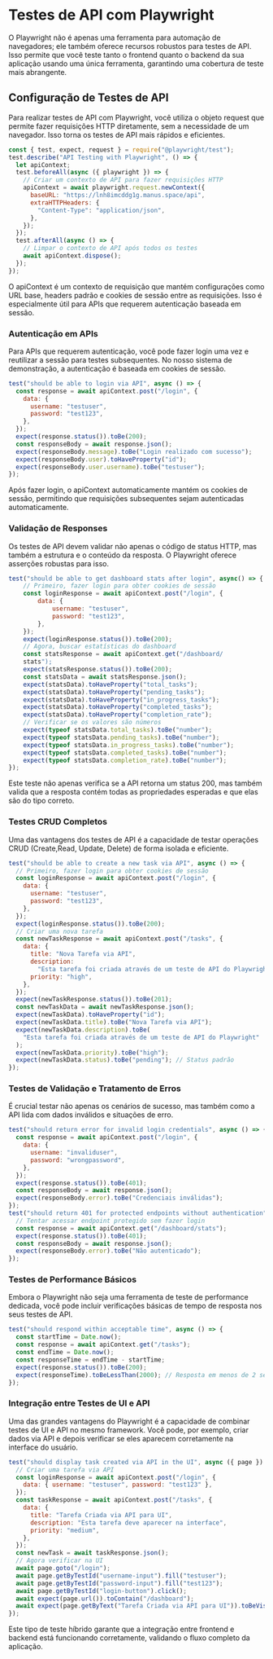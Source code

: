 # Testes de API com Playwright

O Playwright não é apenas uma ferramenta para automação de navegadores; ele também oferece recursos robustos para testes de API. Isso permite que você teste tanto o frontend quanto o backend da sua aplicação usando uma única ferramenta, garantindo uma cobertura de teste mais abrangente.

## Configuração de Testes de API

Para realizar testes de API com Playwright, você utiliza o objeto request que permite fazer requisições HTTP diretamente, sem a necessidade de um navegador. Isso torna os testes de API mais rápidos e eficientes.

```javascript
const { test, expect, request } = require("@playwright/test");
test.describe("API Testing with Playwright", () => {
  let apiContext;
  test.beforeAll(async ({ playwright }) => {
    // Criar um contexto de API para fazer requisições HTTP
    apiContext = await playwright.request.newContext({
      baseURL: "https://lnh8imcddg1g.manus.space/api",
      extraHTTPHeaders: {
        "Content-Type": "application/json",
      },
    });
  });
  test.afterAll(async () => {
    // Limpar o contexto de API após todos os testes
    await apiContext.dispose();
  });
});
```

O apiContext é um contexto de requisição que mantém configurações como URL
base, headers padrão e cookies de sessão entre as requisições. Isso é especialmente útil
para APIs que requerem autenticação baseada em sessão.

### Autenticação em APIs

Para APIs que requerem autenticação, você pode fazer login uma vez e reutilizar a sessão para testes subsequentes. No nosso sistema de demonstração, a autenticação é baseada em cookies de sessão.

```javascript
test("should be able to login via API", async () => {
  const response = await apiContext.post("/login", {
    data: {
      username: "testuser",
      password: "test123",
    },
  });
  expect(response.status()).toBe(200);
  const responseBody = await response.json();
  expect(responseBody.message).toBe("Login realizado com sucesso");
  expect(responseBody.user).toHaveProperty("id");
  expect(responseBody.user.username).toBe("testuser");
});
```

Após fazer login, o apiContext automaticamente mantém os cookies de sessão,
permitindo que requisições subsequentes sejam autenticadas automaticamente.

### Validação de Responses

Os testes de API devem validar não apenas o código de status HTTP, mas também a estrutura e o conteúdo da resposta. O Playwright oferece asserções robustas para isso.

```javascript
test("should be able to get dashboard stats after login", async() => {
    // Primeiro, fazer login para obter cookies de sessão
    const loginResponse = await apiContext.post("/login", {
        data: {
            username: "testuser",
            password: "test123",
        },
    });
    expect(loginResponse.status()).toBe(200);
    // Agora, buscar estatísticas do dashboard
    const statsResponse = await apiContext.get("/dashboard/
    stats");
    expect(statsResponse.status()).toBe(200);
    const statsData = await statsResponse.json();
    expect(statsData).toHaveProperty("total_tasks");
    expect(statsData).toHaveProperty("pending_tasks");
    expect(statsData).toHaveProperty("in_progress_tasks");
    expect(statsData).toHaveProperty("completed_tasks");
    expect(statsData).toHaveProperty("completion_rate");
    // Verificar se os valores são números
    expect(typeof statsData.total_tasks).toBe("number");
    expect(typeof statsData.pending_tasks).toBe("number");
    expect(typeof statsData.in_progress_tasks).toBe("number");
    expect(typeof statsData.completed_tasks).toBe("number");
    expect(typeof statsData.completion_rate).toBe("number");
});
```

Este teste não apenas verifica se a API retorna um status 200, mas também valida que a
resposta contém todas as propriedades esperadas e que elas são do tipo correto.

### Testes CRUD Completos

Uma das vantagens dos testes de API é a capacidade de testar operações CRUD (Create,Read, Update, Delete) de forma isolada e eficiente.

```javascript
test("should be able to create a new task via API", async () => {
  // Primeiro, fazer login para obter cookies de sessão
  const loginResponse = await apiContext.post("/login", {
    data: {
      username: "testuser",
      password: "test123",
    },
  });
  expect(loginResponse.status()).toBe(200);
  // Criar uma nova tarefa
  const newTaskResponse = await apiContext.post("/tasks", {
    data: {
      title: "Nova Tarefa via API",
      description:
        "Esta tarefa foi criada através de um teste de API do Playwright",
      priority: "high",
    },
  });
  expect(newTaskResponse.status()).toBe(201);
  const newTaskData = await newTaskResponse.json();
  expect(newTaskData).toHaveProperty("id");
  expect(newTaskData.title).toBe("Nova Tarefa via API");
  expect(newTaskData.description).toBe(
    "Esta tarefa foi criada através de um teste de API do Playwright"
  );
  expect(newTaskData.priority).toBe("high");
  expect(newTaskData.status).toBe("pending"); // Status padrão
});
```

### Testes de Validação e Tratamento de Erros

É crucial testar não apenas os cenários de sucesso, mas também como a API lida com dados inválidos e situações de erro.

```javascript
test("should return error for invalid login credentials", async () => {
  const response = await apiContext.post("/login", {
    data: {
      username: "invaliduser",
      password: "wrongpassword",
    },
  });
  expect(response.status()).toBe(401);
  const responseBody = await response.json();
  expect(responseBody.error).toBe("Credenciais inválidas");
});
test("should return 401 for protected endpoints without authentication", async () => {
  // Tentar acessar endpoint protegido sem fazer login
  const response = await apiContext.get("/dashboard/stats");
  expect(response.status()).toBe(401);
  const responseBody = await response.json();
  expect(responseBody.error).toBe("Não autenticado");
});
```

### Testes de Performance Básicos

Embora o Playwright não seja uma ferramenta de teste de performance dedicada, você pode incluir verificações básicas de tempo de resposta nos seus testes de API.

```javascript
test("should respond within acceptable time", async () => {
  const startTime = Date.now();
  const response = await apiContext.get("/tasks");
  const endTime = Date.now();
  const responseTime = endTime - startTime;
  expect(response.status()).toBe(200);
  expect(responseTime).toBeLessThan(2000); // Resposta em menos de 2 segundos
});
```

### Integração entre Testes de UI e API

Uma das grandes vantagens do Playwright é a capacidade de combinar testes de UI e API no mesmo framework. Você pode, por exemplo, criar dados via API e depois verificar se eles aparecem corretamente na interface do usuário.

```javascript
test("should display task created via API in the UI", async ({ page }) => {
  // Criar uma tarefa via API
  const loginResponse = await apiContext.post("/login", {
    data: { username: "testuser", password: "test123" },
  });
  const taskResponse = await apiContext.post("/tasks", {
    data: {
      title: "Tarefa Criada via API para UI",
      description: "Esta tarefa deve aparecer na interface",
      priority: "medium",
    },
  });
  const newTask = await taskResponse.json();
  // Agora verificar na UI
  await page.goto("/login");
  await page.getByTestId("username-input").fill("testuser");
  await page.getByTestId("password-input").fill("test123");
  await page.getByTestId("login-button").click();
  await expect(page.url()).toContain("/dashboard");
  await expect(page.getByText("Tarefa Criada via API para UI")).toBeVisible();
});
```

Este tipo de teste híbrido garante que a integração entre frontend e backend está funcionando corretamente, validando o fluxo completo da aplicação.
